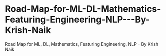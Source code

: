 # Road-Map-for-ML-DL-Mathematics-Featuring-Engineering-NLP---By-Krish-Naik
Road Map for ML, DL, Mathematics, Featuring Engineering, NLP - By Krish Naik
